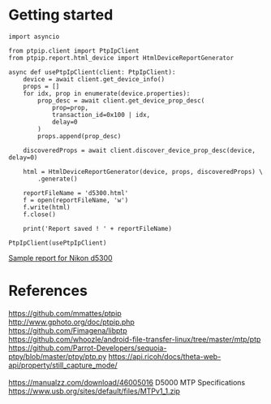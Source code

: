 # Getting started

```
import asyncio

from ptpip.client import PtpIpClient
from ptpip.report.html_device import HtmlDeviceReportGenerator

async def usePtpIpClient(client: PtpIpClient):
    device = await client.get_device_info()
    props = []
    for idx, prop in enumerate(device.properties):
        prop_desc = await client.get_device_prop_desc(
            prop=prop,
            transaction_id=0x100 | idx,
            delay=0
        )
        props.append(prop_desc)

    discoveredProps = await client.discover_device_prop_desc(device, delay=0)

    html = HtmlDeviceReportGenerator(device, props, discoveredProps) \
        .generate()

    reportFileName = 'd5300.html'
    f = open(reportFileName, 'w')
    f.write(html)
    f.close()

    print('Report saved ! ' + reportFileName)

PtpIpClient(usePtpIpClient)

```

[Sample report for Nikon d5300](https://dethcount.github.io/ptpip-d5300/d5300.html)

# References

https://github.com/mmattes/ptpip \
http://www.gphoto.org/doc/ptpip.php \
https://github.com/Fimagena/libptp \
https://github.com/whoozle/android-file-transfer-linux/tree/master/mtp/ptp \
https://github.com/Parrot-Developers/sequoia-ptpy/blob/master/ptpy/ptp.py
https://api.ricoh/docs/theta-web-api/property/still_capture_mode/ \
\
https://manualzz.com/download/46005016 D5000 MTP Specifications \
https://www.usb.org/sites/default/files/MTPv1_1.zip

